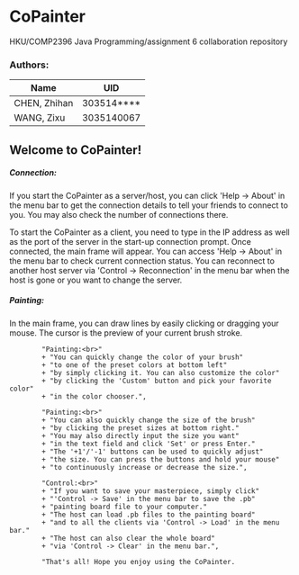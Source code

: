 # CoPainter
HKU/COMP2396 Java Programming/assignment 6 collaboration repository

### Authors:
Name | UID
-------------|-----------
CHEN, Zhihan | 303514****
WANG, Zixu   | 3035140067

## Welcome to CoPainter!
##### Connection:
If you start the CoPainter as a server/host,
you can click 'Help -> About' in the menu bar
to get the connection details to tell your friends
to connect to you. You may also check the number
of connections there.

To start the CoPainter as a client,
you need to type in the IP address as well as
the port of the server in the start-up connection prompt.
Once connected, the main frame will appear.
You can access 'Help -> About' in the menu bar
to check current connection status.
You can reconnect to another host server
via 'Control -> Reconnection' in the menu bar
when the host is gone or you want to change the server.
			
##### Painting:
In the main frame, you can draw lines by
easily clicking or dragging your mouse.
The cursor is the preview of your current brush stroke.
			
			"Painting:<br>"
			+ "You can quickly change the color of your brush"
			+ "to one of the preset colors at bottom left"
			+ "by simply clicking it. You can also customize the color"
			+ "by clicking the 'Custom' button and pick your favorite color"
			+ "in the color chooser.",
			
			"Painting:<br>"
			+ "You can also quickly change the size of the brush"
			+ "by clicking the preset sizes at bottom right."
			+ "You may also directly input the size you want"
			+ "in the text field and click 'Set' or press Enter."
			+ "The '+1'/'-1' buttons can be used to quickly adjust"
			+ "the size. You can press the buttons and hold your mouse"
			+ "to continuously increase or decrease the size.",
			
			"Control:<br>"
			+ "If you want to save your masterpiece, simply click"
			+ "'Control -> Save' in the menu bar to save the .pb"
			+ "painting board file to your computer."
			+ "The host can load .pb files to the painting board"
			+ "and to all the clients via 'Control -> Load' in the menu bar."
			+ "The host can also clear the whole board"
			+ "via 'Control -> Clear' in the menu bar.",
			
			"That's all! Hope you enjoy using the CoPainter.
